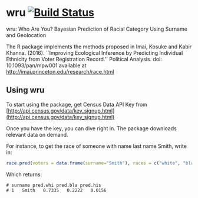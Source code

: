 # wru [![Build Status](https://travis-ci.org/kosukeimai/wru.svg?branch=master)](https://travis-ci.org/kosukeimai/wru)
wru: Who Are You? Bayesian Prediction of Racial Category Using Surname and Geolocation

The R package implements the methods proposed in Imai, Kosuke and Kabir Khanna. (2016). ``Improving Ecological Inference by Predicting Individual Ethnicity from Voter Registration Record.'' Political Analysis. doi: 10.1093/pan/mpw001 available at http://imai.princeton.edu/research/race.html

## Using wru

To start using the package, get Census Data API Key from [http://api.census.gov/data/key_signup.html](http://api.census.gov/data/key_signup.html)

Once you have the key, you can dive right in. The package downloads relevant data on demand.

For instance, to get the race of someone with name last name Smith, write in: 

```r
race.pred(voters = data.frame(surname="Smith"), races = c("white", "black", "latino"), census = "tract", census.key "---", demo = TRUE, surname.only=TRUE)
```
Which returns:

```
# surname pred.whi pred.bla pred.his
# 1   Smith   0.7335   0.2222   0.0156
```
